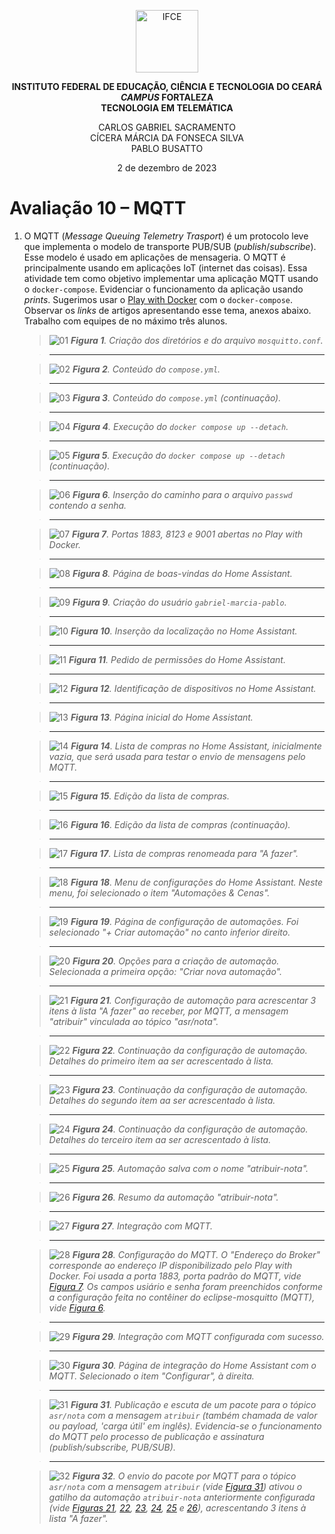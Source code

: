 <p align="center">
    <picture>
        <source media="(prefers-color-scheme: dark)" srcset="/img/ifce/logo-vertical-branca_media.png">
        <source media="(prefers-color-scheme: light)" srcset="/img/ifce/logo-vertical-colorida_media.png">
        <img alt="IFCE" width="100" src="/img/ifce/logo-vertical-colorida_media.png">
    </picture>
</p>

<p align="center"><b>INSTITUTO FEDERAL DE EDUCAÇÃO, CIÊNCIA E TECNOLOGIA DO CEARÁ</b><br>
<b><i>CAMPUS</i> FORTALEZA</b><br>
<b>TECNOLOGIA EM TELEMÁTICA</b></p>

<p align="center">
CARLOS GABRIEL SACRAMENTO<br>
CÍCERA MÁRCIA DA FONSECA SILVA<br>
PABLO BUSATTO</p>

<p align="center">2 de dezembro de 2023</p>

# Avaliação 10 – MQTT

1. O MQTT (*Message Queuing Telemetry Trasport*) é um protocolo leve que implementa o modelo de transporte PUB/SUB (*publish*/*subscribe*). Esse modelo é usado em aplicações de mensageria. O MQTT é principalmente usando em aplicações IoT (internet das coisas). Essa atividade tem como objetivo implementar uma aplicação MQTT usando o `docker-compose`.
Evidenciar o funcionamento da aplicação usando *prints*. Sugerimos usar o [Play with Docker](https://labs.play-with-docker.com) com o `docker-compose`. Observar os *links* de artigos apresentando esse tema, anexos abaixo. Trabalho com equipes de no máximo três alunos.

   > <a name="fig-01"></a>![01](img/01.png)
     ***Figura 1**. Criação dos diretórios e do arquivo `mosquitto.conf`.*

   > ---

   > <a name="fig-02"></a>![02](img/02.png)
     ***Figura 2**. Conteúdo do `compose.yml`.*

   > ---

   > <a name="fig-03"></a>![03](img/03.png)
     ***Figura 3**. Conteúdo do `compose.yml` (continuação).*

   > ---

   > <a name="fig-04"></a>![04](img/04.png)
     ***Figura 4**. Execução do `docker compose up --detach`.*

   > ---

   > <a name="fig-05"></a>![05](img/05.png)
     ***Figura 5**. Execução do `docker compose up --detach` (continuação).*

   > ---

   > <a name="fig-06"></a>![06](img/06.png)
     ***Figura 6**. Inserção do caminho para o arquivo `passwd` contendo a senha.*

   > ---

   > <a name="fig-07"></a>![07](img/07.png)
     ***Figura 7**. Portas 1883, 8123 e 9001 abertas no Play with Docker.*

   > ---

   > <a name="fig-08"></a>![08](img/08.png)
     ***Figura 8**. Página de boas-vindas do Home Assistant.*

   > ---

   > <a name="fig-09"></a>![09](img/09.png)
     ***Figura 9**. Criação do usuário `gabriel-marcia-pablo`.*

   > ---

   > <a name="fig-10"></a>![10](img/10.png)
     ***Figura 10**. Inserção da localização no Home Assistant.*

   > ---

   > <a name="fig-11"></a>![11](img/11.png)
     ***Figura 11**. Pedido de permissões do Home Assistant.*

   > ---

   > <a name="fig-12"></a>![12](img/12.png)
     ***Figura 12**. Identificação de dispositivos no Home Assistant.*

   > ---

   > <a name="fig-13"></a>![13](img/13.png)
     ***Figura 13**. Página inicial do Home Assistant.*

   > ---

   > <a name="fig-14"></a>![14](img/14.png)
     ***Figura 14**. Lista de compras no Home Assistant, inicialmente vazia, que será usada para testar o envio de mensagens pelo MQTT.*

   > ---

   > <a name="fig-15"></a>![15](img/15.png)
     ***Figura 15**. Edição da lista de compras.*

   > ---

   > <a name="fig-16"></a>![16](img/16.png)
     ***Figura 16**. Edição da lista de compras (continuação).*

   > ---

   > <a name="fig-17"></a>![17](img/17.png)
     ***Figura 17**. Lista de compras renomeada para "A fazer".*

   > ---

   > <a name="fig-18"></a>![18](img/18.png)
     ***Figura 18**. Menu de configurações do Home Assistant. Neste menu, foi selecionado o item "Automações & Cenas".*

   > ---

   > <a name="fig-19"></a>![19](img/19.png)
     ***Figura 19**. Página de configuração de automações. Foi selecionado  "+ Criar automação" no canto inferior direito.*

   > ---

   > <a name="fig-20"></a>![20](img/20.png)
     ***Figura 20**. Opções para a criação de automação. Selecionada a primeira opção: "Criar nova automação".*

   > ---

   > <a name="fig-21"></a>![21](img/21.png)
     ***Figura 21**. Configuração de automação para acrescentar 3 itens à lista "A fazer" ao receber, por MQTT, a mensagem "atribuir" vinculada ao tópico "asr/nota".*

   > ---

   > <a name="fig-22"></a>![22](img/22.png)
     ***Figura 22**. Continuação da configuração de automação. Detalhes do primeiro item aa ser acrescentado à lista.*

   > ---

   > <a name="fig-23"></a>![23](img/23.png)
     ***Figura 23**. Continuação da configuração de automação. Detalhes do segundo item aa ser acrescentado à lista.*

   > ---

   > <a name="fig-24"></a>![24](img/24.png)
     ***Figura 24**. Continuação da configuração de automação. Detalhes do terceiro item aa ser acrescentado à lista.*

   > ---

   > <a name="fig-25"></a>![25](img/25.png)
     ***Figura 25**. Automação salva com o nome "atribuir-nota".*

   > ---

   > <a name="fig-26"></a>![26](img/26.png)
     ***Figura 26**. Resumo da automação "atribuir-nota".*

   > ---

   > <a name="fig-27"></a>![27](img/27.png)
     ***Figura 27**. Integração com MQTT.*

   > ---

   > <a name="fig-28"></a>![28](img/28.png)
     ***Figura 28**. Configuração do MQTT. O "Endereço do Broker" corresponde ao endereço IP disponibilizado pelo Play with Docker. Foi usada a porta 1883, porta padrão do MQTT, vide [Figura 7](#fig-07). Os campos usiário e senha foram preenchidos conforme a configuração feita no contêiner do eclipse-mosquitto (MQTT), vide [Figura 6](#fig-06).*

   > ---

   > <a name="fig-29"></a>![29](img/29.png)
     ***Figura 29**. Integração com MQTT configurada com sucesso.*

   > ---

   > <a name="fig-30"></a>![30](img/30.png)
     ***Figura 30**. Página de integração do Home Assistant com o MQTT. Selecionado o item "Configurar", à direita.*

   > ---

   > <a name="fig-31"></a>![31](img/31.png)
     ***Figura 31**. Publicação e escuta de um pacote para o tópico `asr/nota` com a mensagem `atribuir` (também chamada de valor ou payload, 'carga útil' em inglês). Evidencia-se o funcionamento do MQTT pelo processo de publicação e assinatura (publish/subscribe, PUB/SUB).*

   > ---

   > <a name="fig-32"></a>![32](img/32.png)
     ***Figura 32**. O envio do pacote por MQTT para o tópico `asr/nota` com a mensagem `atribuir` (vide [Figura 31](#fig-31)) ativou o gatilho da automação `atribuir-nota` anteriormente configurada (vide [Figuras 21](#fig-21), [22](#fig-22), [23](#fig-23), [24](#fig-24), [25](#fig-25) e [26](#fig-26)), acrescentando 3 itens à lista "A fazer".*
